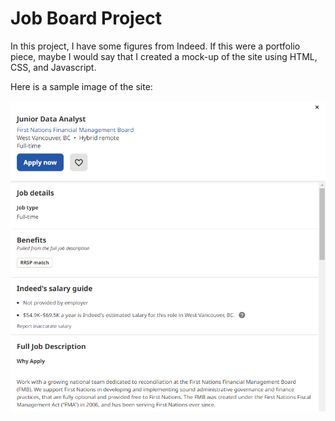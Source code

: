 # Job Board Project
In this project, I have some figures from Indeed. If this were a portfolio piece, maybe I would say that I created a mock-up of the site using HTML, CSS, and Javascript.

Here is a sample image of the site: 

![a job board](./103.1/job1.png)
